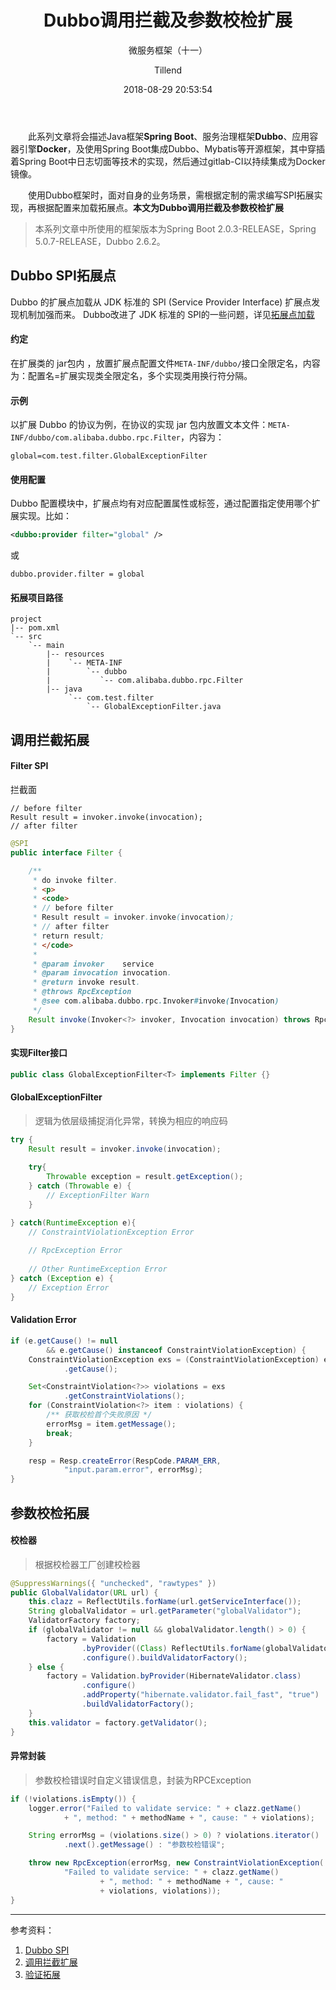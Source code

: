 ﻿---
layout:     post
title:      "Dubbo调用拦截及参数校检扩展"
subtitle:   "微服务框架（十一）"
date:       2018-08-29 20:53:54
author:     "Tillend"
catalog:      true
header-img: "img/post-bg-alitrip.jpg"
tags:
    - Dubbo
---

　　此系列文章将会描述Java框架**Spring Boot**、服务治理框架**Dubbo**、应用容器引擎**Docker**，及使用Spring Boot集成Dubbo、Mybatis等开源框架，其中穿插着Spring Boot中日志切面等技术的实现，然后通过gitlab-CI以持续集成为Docker镜像。

　　使用Dubbo框架时，面对自身的业务场景，需根据定制的需求编写SPI拓展实现，再根据配置来加载拓展点。**本文为Dubbo调用拦截及参数校检扩展**

> 本系列文章中所使用的框架版本为Spring Boot 2.0.3-RELEASE，Spring 5.0.7-RELEASE，Dubbo 2.6.2。

## Dubbo SPI拓展点

Dubbo 的扩展点加载从 JDK 标准的 SPI (Service Provider Interface) 扩展点发现机制加强而来。
Dubbo改进了 JDK 标准的 SPI的一些问题，详见[拓展点加载](http://dubbo.apache.org/zh-cn/docs/dev/SPI.html)

#### 约定

在扩展类的 jar包内 ，放置扩展点配置文件`META-INF/dubbo/`接口全限定名，内容为：配置名=扩展实现类全限定名，多个实现类用换行符分隔。

#### 示例

以扩展 Dubbo 的协议为例，在协议的实现 jar 包内放置文本文件：`META-INF/dubbo/com.alibaba.dubbo.rpc.Filter`，内容为：
```
global=com.test.filter.GlobalExceptionFilter
```

#### 使用配置

Dubbo 配置模块中，扩展点均有对应配置属性或标签，通过配置指定使用哪个扩展实现。比如：
```xml
<dubbo:provider filter="global" />
```

或

```properties
dubbo.provider.filter = global
```

#### 拓展项目路径

```
project
|-- pom.xml
`-- src
    `-- main
        |-- resources
        |    `-- META-INF
        |        `-- dubbo
        |           `-- com.alibaba.dubbo.rpc.Filter
        |-- java
        	 `-- com.test.filter
        	 	 `-- GlobalExceptionFilter.java

```

## 调用拦截拓展

#### Filter SPI

拦截面
```
// before filter	
Result result = invoker.invoke(invocation);	
// after filter
```

```java
@SPI
public interface Filter {

    /**
     * do invoke filter.
     * <p>
     * <code>
     * // before filter
     * Result result = invoker.invoke(invocation);
     * // after filter
     * return result;
     * </code>
     *
     * @param invoker    service
     * @param invocation invocation.
     * @return invoke result.
     * @throws RpcException
     * @see com.alibaba.dubbo.rpc.Invoker#invoke(Invocation)
     */
    Result invoke(Invoker<?> invoker, Invocation invocation) throws RpcException;
}
```

#### 实现Filter接口

```java
public class GlobalExceptionFilter<T> implements Filter {}
```

#### GlobalExceptionFilter

> 逻辑为依层级捕捉消化异常，转换为相应的响应码

```java
try {
	Result result = invoker.invoke(invocation);
	
	try{
		Throwable exception = result.getException();
	} catch (Throwable e) {
		// ExceptionFilter Warn
	}

} catch(RuntimeException e){
	// ConstraintViolationException Error
	
	// RpcException Error
	
	// Other RuntimeException Error
} catch (Exception e) {
	// Exception Error
}
```

#### Validation Error
```java
if (e.getCause() != null
		&& e.getCause() instanceof ConstraintViolationException) {
	ConstraintViolationException exs = (ConstraintViolationException) e
			.getCause();

	Set<ConstraintViolation<?>> violations = exs
			.getConstraintViolations();
	for (ConstraintViolation<?> item : violations) {
		/** 获取校检首个失败原因 */
		errorMsg = item.getMessage();
		break;
	}

	resp = Resp.createError(RespCode.PARAM_ERR,
			"input.param.error", errorMsg);
}
```

## 参数校检拓展

#### 校检器

> 根据校检器工厂创建校检器

```java
@SuppressWarnings({ "unchecked", "rawtypes" })
public GlobalValidator(URL url) {
	this.clazz = ReflectUtils.forName(url.getServiceInterface());
	String globalValidator = url.getParameter("globalValidator");
	ValidatorFactory factory;
	if (globalValidator != null && globalValidator.length() > 0) {
		factory = Validation
				.byProvider((Class) ReflectUtils.forName(globalValidator))
				.configure().buildValidatorFactory();
	} else {
		factory = Validation.byProvider(HibernateValidator.class)
				.configure()
				.addProperty("hibernate.validator.fail_fast", "true")
				.buildValidatorFactory();
	}
	this.validator = factory.getValidator();
}
```

#### 异常封装

> 参数校检错误时自定义错误信息，封装为RPCException

```java
if (!violations.isEmpty()) {
	logger.error("Failed to validate service: " + clazz.getName()
			+ ", method: " + methodName + ", cause: " + violations);

	String errorMsg = (violations.size() > 0) ? violations.iterator()
			.next().getMessage() : "参数校检错误";

	throw new RpcException(errorMsg, new ConstraintViolationException(
			"Failed to validate service: " + clazz.getName()
					+ ", method: " + methodName + ", cause: "
					+ violations, violations));
}
```



---
参考资料：
1. [Dubbo SPI](http://dubbo.apache.org/zh-cn/docs/dev/SPI.html)
2. [调用拦截扩展](http://dubbo.apache.org/zh-cn/docs/dev/impls/filter.html)
3. [验证拓展](http://dubbo.apache.org/zh-cn/docs/dev/impls/validation.html)
